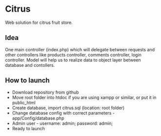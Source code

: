 # Citrus
Web solution for citrus fruit store.

## Idea
One main controller (index.php) which will delegate between requests and other controllers like
products controller, comments controller, login controller. Model will help us to realize 
data to object layer between database and contollers.

## How to launch

- Download repository from github
- Move root folder into htdoc if you are using xampp or similar, or put it in public_html
- Create database, import citrus.sql (location: root folder)
- Change database config with correct parameters - app/Config/database.php
- Admin user - username: admin; password: admin;
- Ready to launch